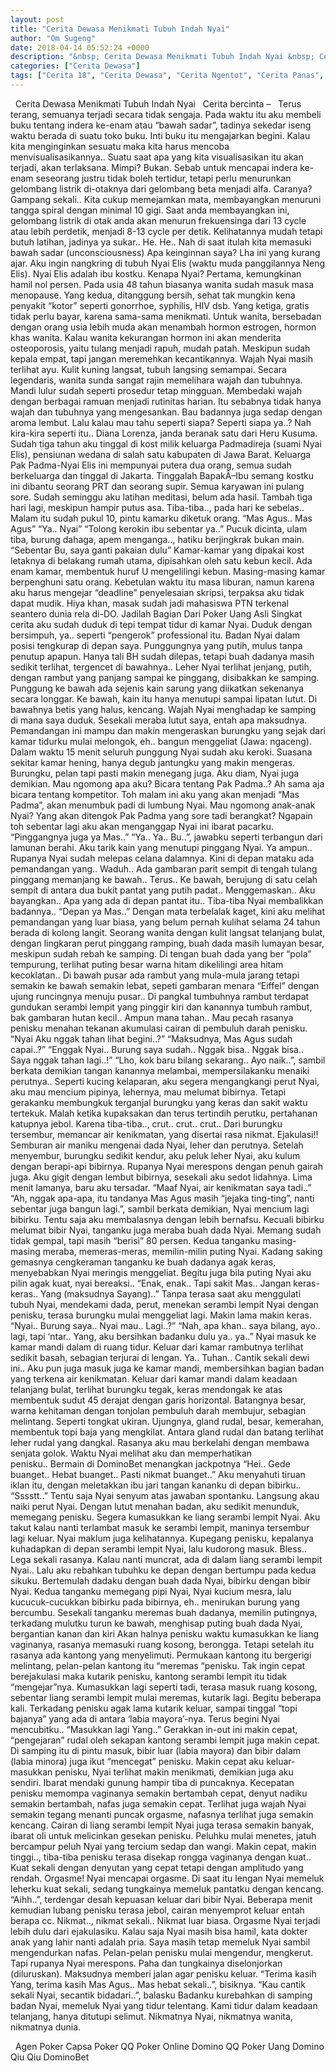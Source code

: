 ```yaml
---
layout: post
title: "Cerita Dewasa Menikmati Tubuh Indah Nyai"
author: "Om Sugeng"
date: 2018-04-14 05:52:24 +0000
description: "&nbsp; Cerita Dewasa Menikmati Tubuh Indah Nyai &nbsp; Cerita bercinta &#8211;\u00a0 \u00a0Terus terang, semuanya terjadi secara tidak sengaja. Pada waktu itu aku membeli buku tentang indera ke-enam atau \u201cbawa..."
categories: ["Cerita Dewasa"]
tags: ["Cerita 18", "Cerita Dewasa", "Cerita Ngentot", "Cerita Panas", "Cerita Seks"]
---
```



&nbsp;
Cerita Dewasa Menikmati Tubuh Indah Nyai
&nbsp;
Cerita bercinta &#8211;   Terus terang, semuanya terjadi secara tidak sengaja. Pada waktu itu aku membeli buku tentang indera ke-enam atau “bawah sadar”, tadinya sekedar iseng waktu berada di suatu toko buku. Inti buku itu mengajarkan begini. Kalau kita menginginkan sesuatu maka kita harus mencoba menvisualisasikannya.. Suatu saat apa yang kita visualisasikan itu akan terjadi, akan terlaksana. Mimpi? Bukan. Sebab untuk mencapai indera ke-enam seseorang justru tidak boleh tertidur, tetapi perlu menurunkan gelombang listrik di-otaknya dari gelombang beta menjadi alfa. Caranya? Gampang sekali.. Kita cukup memejamkan mata, membayangkan menuruni tangga spiral dengan minimal 10 gigi. Saat anda membayangkan ini, gelombang listrik di otak anda akan menurun frekuensinga dari 13 cycle atau lebih perdetik, menjadi 8-13 cycle per detik. Kelihatannya mudah tetapi butuh latihan, jadinya ya sukar.. He. He.. Nah di saat itulah kita memasuki bawah sadar (unconsciousness)
Apa keinginnan saya? Lha ini yang kurang ajar. Aku ingin nangkring di tubuh Nyai Elis (waktu muda panggilannya Neng Elis). Nyai Elis adalah ibu kostku. Kenapa Nyai? Pertama, kemungkinan hamil nol persen. Pada usia 48 tahun biasanya wanita sudah masuk masa menopause. Yang kedua, ditanggung bersih, sehat tak mungkin kena penyakit “kotor” seperti gonorrhoe, syphilis, HIV dsb. Yang ketiga, gratis tidak perlu bayar, karena sama-sama menikmati. Untuk wanita, bersebadan dengan orang usia lebih muda akan menambah hormon estrogen, hormon khas wanita. Kalau wanita kekurangan hormon ini akan menderita osteoporosis, yaitu tulang menjadi rapuh, mudah patah.
Meskipun sudah kepala empat, tapi jangan meremehkan kecantikannya. Wajah Nyai masih terlihat ayu. Kulit kuning langsat, tubuh langsing semampai. Secara legendaris, wanita sunda sangat rajin memelihara wajah dan tubuhnya. Mandi lulur sudah seperti prosedur tetap mingguan. Membedaki wajah dengan berbagai ramuan menjadi rutinitas harian. Itu sebabnya tidak hanya wajah dan tubuhnya yang mengesankan. Bau badannya juga sedap dengan aroma lembut. Lalu kalau mau tahu seperti siapa? Seperti siapa ya..? Nah kira-kira seperti itu.. Diana Lorenza, janda beranak satu dari Heru Kusuma.
Sudah tiga tahun aku tinggal di kost milik keluarga Padmadireja (suami Nyai Elis), pensiunan wedana di salah satu kabupaten di Jawa Barat. Keluarga Pak Padma-Nyai Elis ini mempunyai putera dua orang, semua sudah berkeluarga dan tinggal di Jakarta. Tinggalah BapakÂ–Ibu semang kostku ini dibantu seorang PRT dan seorang supir. Semua karyawan ini pulang sore.
Sudah seminggu aku latihan meditasi, belum ada hasil. Tambah tiga hari lagi, meskipun hampir putus asa. Tiba-tiba.., pada hari ke sebelas..
Malam itu sudah pukul 10, pintu kamarku diketuk orang.
“Mas Agus.. Mas Agus”
“Ya.. Nyai”
“Tolong kerokin ibu sebentar ya..”
Pucuk dicinta, ulam tiba, burung dahaga, apem menganga.., hatiku berjingkrak bukan main.
“Sebentar Bu, saya ganti pakaian dulu”
Kamar-kamar yang dipakai kost letaknya di belakang rumah utama, dipisahkan oleh satu kebun kecil. Ada enam kamar, membentuk huruf U mengelilingi kebun. Masing-masing kamar berpenghuni satu orang. Kebetulan waktu itu masa liburan, namun karena aku harus mengejar “deadline” penyelesaian skripsi, terpaksa aku tidak dapat mudik. Hiya khan, masak sudah jadi mahasiswa PTN terkenal seantero dunia rela di-DO. Jadilah Bagian Dari Poker Uang Asli
Singkat cerita aku sudah duduk di tepi tempat tidur di kamar Nyai. Duduk dengan bersimpuh, ya.. seperti “pengerok” professional itu. Badan Nyai dalam posisi tengkurap di depan saya. Punggungnya yang putih, mulus tanpa penutup apapun. Hanya tali BH sudah dilepas, tetapi buah dadanya masih sedikit terlihat, tergencet di bawahnya.. Leher Nyai terlihat jenjang, putih, dengan rambut yang panjang sampai ke pinggang, disibakkan ke samping. Punggung ke bawah ada sejenis kain sarung yang diikatkan sekenanya secara longgar. Ke bawah, kain itu hanya menutupi sampai lipatan lutut. Di bawahnya betis yang halus, kencang.
Wajah Nyai menghadap ke samping di mana saya duduk. Sesekali meraba lutut saya, entah apa maksudnya. Pemandangan ini mampu dan makin mengeraskan burungku yang sejak dari kamar tidurku mulai melongok, eh.. bangun menggeliat (Jawa: ngaceng). Dalam waktu 15 menit seluruh punggung Nyai sudah aku keroki. Suasana sekitar kamar hening, hanya degub jantungku yang makin mengeras.
Burungku, pelan tapi pasti makin menegang juga. Aku diam, Nyai juga demikian. Mau ngomong apa aku? Bicara tentang Pak Padma..? Ah sama aja bicara tentang kompetitor. Toh malam ini aku yang akan menjadi “Mas Padma”, akan menumbuk padi di lumbung Nyai. Mau ngomong anak-anak Nyai? Yang akan ditengok Pak Padma yang sore tadi berangkat? Ngapain toh sebentar lagi aku akan menganggap Nyai ini ibarat pacarku.
“Pinggangnya juga ya Mas..”
“Ya.. Ya.. Bu..”, jawabku seperti terbangun dari lamunan berahi.
Aku tarik kain yang menutupi pinggang Nyai. Ya ampun.. Rupanya Nyai sudah melepas celana dalamnya. Kini di depan mataku ada pemandangan yang.. Waduh.. Ada gambaran parit sempit di tengah tulang pinggang memanjang ke bawah.. Terus.. Ke bawah, berujung di satu celah sempit di antara dua bukit pantat yang putih padat.. Menggemaskan.. Aku bayangkan.. Apa yang ada di depan pantat itu..
Tiba-tiba Nyai membalikkan badannya..
“Depan ya Mas..”
Dengan mata terbelalak kaget, kini aku melihat pemandangan yang luar biasa, yang belum pernah kulihat selama 24 tahun berada di kolong langit. Seorang wanita dengan kulit langsat telanjang bulat, dengan lingkaran perut pinggang ramping, buah dada masih lumayan besar, meskipun sudah rebah ke samping. Di tengan buah dada yang ber “pola” tempurung, terlihat puting besar warna hitam dikelilingi area hitam kecoklatan.. Di bawah pusar ada rambut yang mula-mula jarang tetapi semakin ke bawah semakin lebat, sepeti gambaran menara “Eiffel” dengan ujung runcingnya menuju pusar.. Di pangkal tumbuhnya rambut terdapat gundukan serambi lempit yang pinggir kiri dan kanannya tumbuh rambut, bak gambaran hutan kecil.. Ampun mana tahan.. Mau pecah rasanya penisku menahan tekanan akumulasi cairan di pembuluh darah penisku.
“Nyai Aku nggak tahan lihat begini..?”
“Maksudnya, Mas Agus sudah capai..?”
“Enggak Nyai.. Burung saya sudah.. Nggak bisa.. Nggak bisa.. Saya nggak tahan lagi..!”
“Lho, kok baru bilang sekarang.. Ayo naik..”, sambil berkata demikian tangan kanannya melambai, mempersilakanku menaiki perutnya..
Seperti kucing kelaparan, aku segera mengangkangi perut Nyai, aku mau mencium pipinya, lehernya, mau melumat bibirnya. Tetapi gerakanku membungkuk terganjal burungku yang keras dan sakit waktu tertekuk. Malah ketika kupaksakan dan terus tertindih perutku, pertahanan katupnya jebol. Karena tiba-tiba.., crut.. crut.. crut.. Dari burungku tersembur, memancar air kenikmatan, yang disertai rasa nikmat. Ejakulasi!! Semburan air maniku mengenai dada Nyai, leher dan perutnya.
Setelah menyembur, burungku sedikit kendur, aku peluk leher Nyai, aku kulum dengan berapi-api bibirnya. Rupanya Nyai merespons dengan penuh gairah juga. Aku gigit dengan lembut bibirnya, sesekali aku sedot lidahnya. Lima menit lamanya, baru aku tersadar.
“Maaf Nyai, air kenikmatan saya tadi..”
“Ah, nggak apa-apa, itu tandanya Mas Agus masih “jejaka ting-ting”, nanti sebentar juga bangun lagi.”, sambil berkata demikian, Nyai mencium lagi bibirku. Tentu saja aku membalasnya dengan lebih bernafsu.
Kecuali bibirku melumat bibir Nyai, tanganku juga meraba buah dada Nyai. Memang sudah tidak gempal, tapi masih “berisi” 80 persen. Kedua tanganku masing-masing meraba, memeras-meras, memilin-milin puting Nyai. Kadang saking gemasnya cengkeraman tanganku ke buah dadanya agak keras, menyebabkan Nyai meringis menggeliat. Begitu juga bila puting Nyai aku pilin agak kuat, nyai bereaksi..
“Enak, enak.. Tapi sakit Mas.. Jangan keras-keras.. Yang (maksudnya Sayang)..”
Tanpa terasa saat aku menggulati tubuh Nyai, mendekami dada, perut, menekan serambi lempit Nyai dengan penisku, terasa burungku mulai menggeliat lagi. Makin lama makin keras.
“Nyai.. Burung saya.. Nyai mau.. Lagi..?”
“Nah, apa khan.. saya bilang, ayo.. lagi, tapi ‘ntar.. Yang, aku bersihkan badanku dulu ya.. ya..”
Nyai masuk ke kamar mandi dalam di ruang tidur. Keluar dari kamar rambutnya terlihat sedikit basah, sebagian terjurai di lengan. Ya.. Tuhan.. Cantik sekali dewi ini..
Aku pun juga masuk juga ke kamar mandi, membersihkan bagian badan yang terkena air kenikmatan. Keluar dari kamar mandi dalam keadaan telanjang bulat, terlihat burungku tegak, keras mendongak ke atas membentuk sudut 45 derajat dengan garis horizontal. Batangnya besar, warna kehitaman dengan tonjolan pembuluh darah membujur, sebagian melintang. Seperti tongkat ukiran. Ujungnya, gland rudal, besar, kemerahan, membentuk topi baja yang mengkilat. Antara gland rudal dan batang terlihat leher rudal yang dangkal. Rasanya aku mau berkelahi dengan membawa senjata golok.
Waktu Nyai melihat aku dan memperhatikan penisku.. Bermain di DominoBet menangkan jackpotnya
“Hei.. Gede buanget.. Hebat buanget.. Pasti nikmat buanget..” Aku menyahuti tiruan iklan itu, dengan meletakkan ibu jari tangan kananku di depan bibirku..
“Sssstt..” Tentu saja Nyai senyum atas jawaban spontanku.
Langsung akau naiki perut Nyai. Dengan lutut menahan badan, aku sedikit menunduk, memegang penisku. Segera kumasukkan ke liang serambi lempit Nyai. Aku takut kalau nanti terlambat masuk ke serambi lempit, maninya tersembur lagi keluar. Nyai maklum juga kelihatannya. Kupegang penisku, kepalanya kuhadapkan di depan serambi lempit Nyai, lalu kudorong masuk. Bless.. Lega sekali rasanya. Kalau nanti muncrat, ada di dalam liang serambi lempit Nyai..
Lalu aku rebahkan tubuhku ke depan dengan bertumpu pada kedua sikuku. Bertemulah dadaku dengan buah dada Nyai, bibirku dengan bibir Nyai. Kedua tanganku memegang pipi Nyai, Nyai kucium mesra, lalu kucucuk-cucukkan bibirku pada bibirnya, eh.. menirukan burung yang bercumbu. Sesekali tanganku meremas buah dadanya, memilin putingnya, terkadang mulutku turun ke bawah, menghisap puting buah dada Nyai, bergantian kanan dan kiri
Akan halnya penisku waktu kumasukkan ke liang vaginanya, rasanya memasuki ruang kosong, berongga. Tetapi setelah itu rasanya ada kantong yang menyelimuti. Permukaan kantong itu bergerigi melintang, pelan-pelan kantong itu “meremas “penisku. Tak ingin cepat berejakulasi maka kutarik penisku, kantong serambi lempit itu tidak “mengejar”nya. Kumasukkan lagi seperti tadi, terasa masuk ruang kosong, sebentar liang serambi lempit mulai meremas, kutarik lagi. Begitu beberapa kali. Terkadang penisku agak lama kutarik keluar, sampai tinggal “topi bajanya” yang ada di antara ‘labia mayora’-nya. Terus begini Nyai mencubitku..
“Masukkan lagi Yang..”
Gerakkan in-out ini makin cepat, “pengejaran” rudal oleh sekapan kantong serambi lempit juga makin cepat. Di samping itu di pintu masuk, bibir luar (labia mayora) dan bibir dalam (labia minora) juga ikut “mencegat” penisku. Makin cepat aku keluar-masukkan penisku, Nyai terlihat makin menikmati, demikian juga aku sendiri. Ibarat mendaki gunung hampir tiba di puncaknya. Kecepatan penisku memompa vaginanya semakin bertambah cepat, denyut nadiku semakin bertambah, nafas juga semakin cepat. Terlihat juga wajah Nyai semakin tegang menanti puncak orgasme, nafasnya terlihat juga semakin kencang. Cairan di liang serambi lempit Nyai juga terasa semakin banyak, ibarat oli untuk melicinkan gesekan penisku. Peluhku mulai menetes, jatuh bercampur peluh Nyai yang tercium sedap dan wangi.
Makin cepat, makin tinggi.., tiba-tiba penisku terasa disekap rongga vaginanya dengan kuat.. Kuat sekali dengan denyutan yang cepat tetapi dengan amplitudo yang rendah. Orgasme! Nyai mencapai orgasme. Di saat itu lengan Nyai memeluk leherku kuat sekali, sedang tungkainya memeluk pantatku dengan kencang.
“Aihh..”, terdengar desah kepuasan keluar dari bibir Nyai.
Beberapa menit kemudian lubang penisku terasa jebol, cairan menyemprot keluar entah berapa cc. Nikmat.., nikmat sekali.. Nikmat luar biasa. Orgasme Nyai terjadi lebih dulu dari ejakulasiku. Kalau saja Nyai masih bisa hamil, kata dokter anak yang lahir nanti adalah pria.
Saya masih tetap memeluk Nyai sambil mengendurkan nafas. Pelan-pelan penisku mulai mengendur, mengkerut. Tapi rupanya Nyai merespons. Paha dan tungkainya diselonjorkan (diluruskan). Maksudnya memberi jalan agar penisku keluar.
“Terima kasih Yang, terima kasih Mas Agus.. Mas hebat sekali..”, bisiknya.
“Kau cantik sekali Nyai, secantik bidadari..”, balasku
Badanku kurebahkan di samping badan Nyai, memeluk Nyai yang tidur telentang. Kami tidur dalam keadaan telanjang, hanya ditutupi selimut.
Nikmatnya Nyai, nikmatnya wanita, nikmatnya dunia.
&nbsp;

&nbsp;
Agen Poker
Capsa
Poker QQ
Poker Online
Domino QQ
Poker Uang
Domino Qiu Qiu
DominoBet
